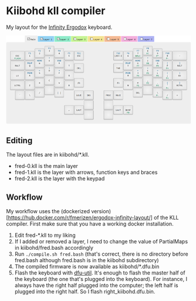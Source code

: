 # Kiibohd kll compiler

My layout for the [Infinity Ergodox](http://input.club/devices/infinity-ergodox) keyboard.

![Keyboard layout](layout.png)

## Editing

The layout files are in kiibohd/*.kll.

- fred-0.kll is the main layer
- fred-1.kll is the layer with arrows, function keys and braces
- fred-2.kll is the layer with the keypad

## Workflow

My workflow uses the (dockerized version)[https://hub.docker.com/r/fmerizen/ergodox-infinity-layout/] of the KLL compiler. First make sure that you have a working docker installation.

1. Edit fred-*.kll to my liking
2. If I added or removed a layer, I need to change the value of PartialMaps in kiibohd/fred.bash accordingly
3. Run `./compile.sh fred.bash` (that's correct, there is no directory before fred.bash although fred.bash is in the kiibohd subdirectory)
4. The compiled firmware is now available as kiibohd/*.dfu.bin
5. Flash the keyboard with [dfu-util](https://github.com/kiibohd/controller/wiki/Loading-DFU-Firmware). It's enough to flash the master half of the keyboard (the one that's plugged into the keyboard). For instance, I always have the right half plugged into the computer; the left half is plugged into the right half. So I flash right_kiibohd.dfu.bin.

